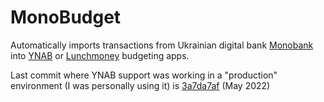 # MonoBudget

Automatically imports transactions from Ukrainian digital bank [Monobank](https://www.monobank.ua/)
into [YNAB](https://www.youneedabudget.com/) or [Lunchmoney](https://lunchmoney.app) budgeting apps.

Last commit where YNAB support was working in a "production" environment (I was personally using it)
is [3a7da7af](https://github.com/smaugfm/monobudget/commit/3a7da7afd85bffa310f54a322c46d626d24f488c) (May 2022)

